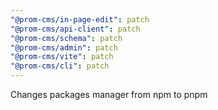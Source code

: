 ```yaml
---
"@prom-cms/in-page-edit": patch
"@prom-cms/api-client": patch
"@prom-cms/schema": patch
"@prom-cms/admin": patch
"@prom-cms/vite": patch
"@prom-cms/cli": patch
---
```


Changes packages manager from npm to pnpm
